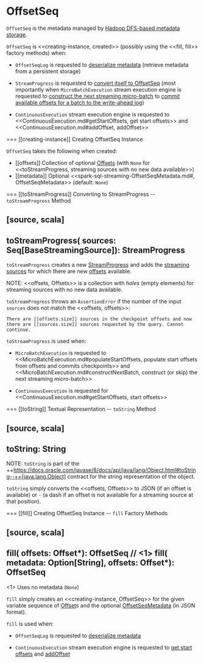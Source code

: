 # OffsetSeq

`OffsetSeq` is the metadata managed by [Hadoop DFS-based metadata storage](OffsetSeqLog.md).

`OffsetSeq` is <<creating-instance, created>> (possibly using the <<fill, fill>> factory methods) when:

* `OffsetSeqLog` is requested to [deserialize metadata](OffsetSeqLog.md#deserialize) (retrieve metadata from a persistent storage)

* `StreamProgress` is requested to [convert itself to OffsetSeq](StreamProgress.md#toOffsetSeq) (most importantly when `MicroBatchExecution` stream execution engine is requested to [construct the next streaming micro-batch](MicroBatchExecution.md#constructNextBatch) to [commit available offsets for a batch to the write-ahead log](MicroBatchExecution.md#constructNextBatch-walCommit))

* `ContinuousExecution` stream execution engine is requested to <<ContinuousExecution.md#getStartOffsets, get start offsets>> and <<ContinuousExecution.md#addOffset, addOffset>>

=== [[creating-instance]] Creating OffsetSeq Instance

`OffsetSeq` takes the following when created:

* [[offsets]] Collection of optional [Offsets](Offset.md) (with `None` for <<toStreamProgress, streaming sources with no new data available>>)
* [[metadata]] Optional <<spark-sql-streaming-OffsetSeqMetadata.md#, OffsetSeqMetadata>> (default: `None`)

=== [[toStreamProgress]] Converting to StreamProgress -- `toStreamProgress` Method

[source, scala]
----
toStreamProgress(
  sources: Seq[BaseStreamingSource]): StreamProgress
----

`toStreamProgress` creates a new [StreamProgress](StreamProgress.md) and adds the [streaming sources](Source.md) for which there are new [offsets](#offsets) available.

NOTE: <<offsets, Offsets>> is a collection with _holes_ (empty elements) for streaming sources with no new data available.

`toStreamProgress` throws an `AssertionError` if the number of the input `sources` does not match the <<offsets, offsets>>:

```text
There are [[offsets.size]] sources in the checkpoint offsets and now there are [[sources.size]] sources requested by the query. Cannot continue.
```

`toStreamProgress` is used when:

* `MicroBatchExecution` is requested to <<MicroBatchExecution.md#populateStartOffsets, populate start offsets from offsets and commits checkpoints>> and <<MicroBatchExecution.md#constructNextBatch, construct (or skip) the next streaming micro-batch>>

* `ContinuousExecution` is requested for <<ContinuousExecution.md#getStartOffsets, start offsets>>

=== [[toString]] Textual Representation -- `toString` Method

[source, scala]
----
toString: String
----

NOTE: `toString` is part of the ++https://docs.oracle.com/javase/8/docs/api/java/lang/Object.html#toString--++[java.lang.Object] contract for the string representation of the object.

`toString` simply converts the <<offsets, Offsets>> to JSON (if an offset is available) or `-` (a dash if an offset is not available for a streaming source at that position).

=== [[fill]] Creating OffsetSeq Instance -- `fill` Factory Methods

[source, scala]
----
fill(
  offsets: Offset*): OffsetSeq // <1>
fill(
  metadata: Option[String],
  offsets: Offset*): OffsetSeq
----
<1> Uses no metadata (`None`)

`fill` simply creates an <<creating-instance, OffsetSeq>> for the given variable sequence of [Offset](Offset.md)s and the optional [OffsetSeqMetadata](spark-sql-streaming-OffsetSeqMetadata.md) (in JSON format).

`fill` is used when:

* `OffsetSeqLog` is requested to [deserialize metadata](OffsetSeqLog.md#deserialize)

* `ContinuousExecution` stream execution engine is requested to [get start offsets](ContinuousExecution.md#getStartOffsets) and [addOffset](ContinuousExecution.md#addOffset)
